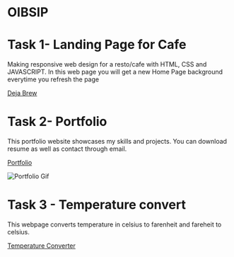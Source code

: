 # OIBSIP


# Task 1- Landing Page for Cafe

Making responsive web design for a resto/cafe with HTML, CSS and JAVASCRIPT.
In this web page you will get a new Home Page background everytime you refresh the page

[Deja Brew](http://127.0.0.1:5500/Landing%20Page/index.html)



# Task 2- Portfolio

This portfolio website showcases my skills and projects. You can download resume as well as contact through email.


[Portfolio](http://127.0.0.1:5500/Portfolio/index.html)


![Portfolio Gif](PORTFOLIO.gif)



# Task 3 - Temperature convert
This webpage converts temperature in celsius to farenheit and fareheit to celsius.

[Temperature Converter](http://127.0.0.1:5500/Temp%20Converter/index.html)
